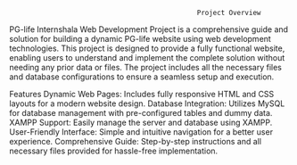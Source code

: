                                                    Project Overview
PG-life Internshala Web Development Project is a comprehensive guide and solution for building a dynamic PG-life website using web development technologies. This project is designed to provide a fully functional website, enabling users to understand and implement the complete solution without needing any prior data or files. The project includes all the necessary files and database configurations to ensure a seamless setup and execution.

Features
Dynamic Web Pages: Includes fully responsive HTML and CSS layouts for a modern website design.
Database Integration: Utilizes MySQL for database management with pre-configured tables and dummy data.
XAMPP Support: Easily manage the server and database using XAMPP.
User-Friendly Interface: Simple and intuitive navigation for a better user experience.
Comprehensive Guide: Step-by-step instructions and all necessary files provided for hassle-free implementation.
